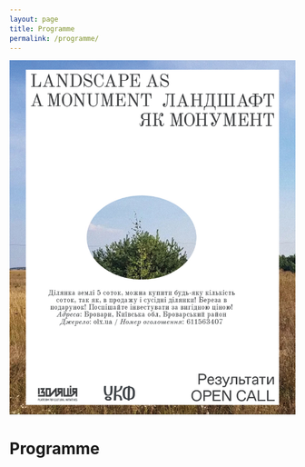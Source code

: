 ```yaml
---
layout: page
title: Programme
permalink: /programme/
---
```


![programme](/opencall2.jpg)

# Programme
